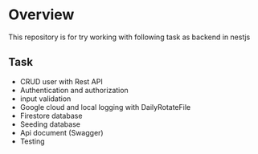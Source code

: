 # Overview

This repository is for try working with following task as backend in nestjs

## Task

- CRUD user with Rest API
- Authentication and authorization
- input validation
- Google cloud and local logging with DailyRotateFile
- Firestore database
- Seeding database
- Api document (Swagger)
- Testing

